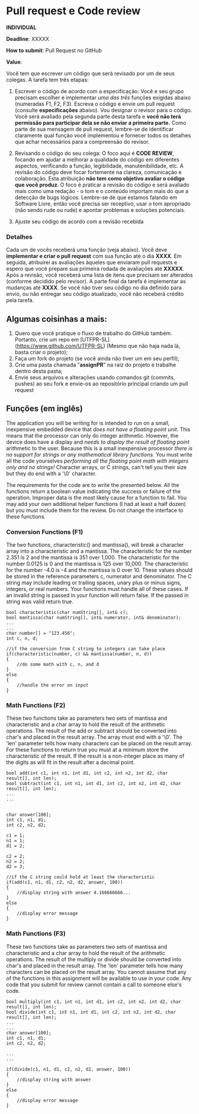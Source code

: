# Pull request e Code review 

**INDIVIDUAL**

**Deadline**: XXXXX

**How to submit**: Pull Request no GitHub

**Value**: 

Você tem que escrever um código que será revisado por um de seus colegas. A tarefa tem três etapas:

1. Escrever o código de acordo com a especificação: Você e seu grupo precisam escolher e implementar _uma das três_ funções exigidas abaixo (numeradas F1, F2, F3). Escreva o código e envie um pull request (consulte **especificações** abaixo). Vou designar o revisor para o código. Você será avaliado pela segunda parte desta tarefa e **você não terá permissão para participar dela se não enviar a primeira parte.** Como parte de sua mensagem de pull request, lembre-se de identificar claramente qual função você implementou e fornecer todos os detalhes que achar necessários para a compreensão do revisor.

2. Revisando o código do seu colega: O foco aqui é **CODE REVIEW**, focando em ajudar a melhorar a qualidade do código em diferentes aspectos, verificando a função, legibilidade, manutenibilidade, etc. A revisão do código deve focar fortemente na clareza, comunicação e colaboração. Esta atribuição **não tem como objetivo avaliar o código que você produz**. O foco é praticar a revisão do código e será avaliado mais como uma redação - o tom e o conteúdo importam mais do que a detecção de bugs lógicos. Lembre-se de que estamos falando em Software Livre, então você precisa ser receptivo, usar o tom apropriado (não sendo rude ou rude) e apontar problemas e soluções potenciais.
3. Ajuste seu código de acordo com a revisão recebida

### Detalhes
Cada um de vocês receberá uma função (veja abaixo). Você deve **implementar e criar o pull request** com sua função até o dia **XXXX**. Em seguida, atribuirei as avaliações àqueles que enviaram pull requests e espero que você prepare sua primeira rodada de avaliações até **XXXXX**. Após a revisão, você receberá uma lista de itens que precisam ser alterados (conforme decidido pelo revisor). A parte final da tarefa é implementar as mudanças até **XXXX**. Se você não tiver seu código no dia definido para envio, ou não entregar seu código atualizado, você não receberá crédito pela tarefa.

## Algumas coisinhas a mais:
1. Quero que você pratique o fluxo de trabalho do GitHub também. Portanto, crie um repo em [UTFPR-SL] (https://www.github.com/UTFPR-SL) (Mesmo que não haja nada lá, basta criar o projeto);
2. Faça um fork do projeto (se você ainda não tiver um em seu perfil);
3. Crie uma pasta chamada "**assignPR**" na raiz do projeto e trabalhe dentro desta pasta;
4. Envie seus arquivos e alterações usando comandos git (commits, pushes) ao seu fork e envie-os ao repositório principal criando um  pull request

## Funções (em inglês)

The application you will be writing for is intended to run on a small, inexpensive embedded device that *does not have a floating point unit*. This means that the processor can only do integer arithmetic. However, the device does have a display and *needs to display the result of floating point* arithmetic to the user. Because this is a small inexpensive processor *there is no support for strings or any mathematical library functions*. You must write all the code yourselves *performing all the floating point math with integers only and no strings!* Character arrays, or C strings, can't tell you their size but  they do end with a '\0' character.

The requirements for the code are to write the presented below. All the functions return a boolean value indicating the success or failure of the operation. Improper data is the most likely cause for a function to fail. You may add your own additional helper functions (I had at least a half dozen) but you must include them for the review. Do not change the interface to these functions.

### Conversion Functions (F1)

The two functions, characteristic() and mantissa(), will break a character array into a characteristic and a mantissa. The characteristic for the number 2.351 is 2 and the mantissa is 351 over 1,000. The characteristic for the number 0.0125 is 0 and the mantissa is 125 over 10,000. The characteristic for the number -4.0 is -4 and the mantissa is 0 over 10. These values should be stored in the reference parameters c, numerator and denominator. The C string may include leading or trailing spaces, unary plus or minus signs, integers, or real numbers. Your functions must handle all of these cases. If an invalid string is passed in your function will return false. If the passed in string was valid return true.

```
bool characteristic(char numString[], int& c);
bool mantissa(char numString[], int& numerator, int& denominator);
...
...
char number[] = "123.456";
int c, n, d;
 
//if the conversion from C string to integers can take place
if(characteristic(number, c) && mantissa(number, n, d))
{
    //do some math with c, n, and d
}
else
{
    //handle the error on input
}
```

### Math Functions (F2)

These two functions take as parameters two sets of mantissa and characteristic and a char array to hold the result of the arithmetic operations. The result of the add or subtract should be converted into char's and placed in the result array. The array must end with a '\0'. The 'len' parameter tells how many characters can be placed on the result array. For these functions to return true you must at a minimum store the characteristic of the result. If the result is a non-integer place as many of the digits as will fit in the result after a decimal point. 

```
bool add(int c1, int n1, int d1, int c2, int n2, int d2, char result[], int len);
bool subtract(int c1, int n1, int d1, int c2, int n2, int d2, char result[], int len); 
...
...
 
 
char answer[100];
int c1, n1, d1;
int c2, n2, d2;
 
c1 = 1;
n1 = 1;
d1 = 2;
 
c2 = 2;
n2 = 2;
d2 = 3; 
 
//if the C string could hold at least the characteristic
if(add(c1, n1, d1, c2, n2, d2, answer, 100))
{
    //display string with answer 4.166666666...
}
else
{
    //display error message
}
```

### Math Functions (F3)

These two functions take as parameters two sets of mantissa and characteristic and a char array to hold the result of the arithmetic operations. The result of the multiply or divide should be converted into char's and placed in the result array. The 'len' parameter tells how many characters can be placed on the result array. You cannot assume that any of the functions in this assignment will be available to use in your code. Any code that you submit for review cannot contain a call to someone else's code.

```
bool multiply(int c1, int n1, int d1, int c2, int n2, int d2, char result[], int len);
bool divide(int c1, int n1, int d1, int c2, int n2, int d2, char result[], int len);
...
...
char answer[100];
int c1, n1, d1;
int c2, n2, d2;
 
...
...
 
if(divide(c1, n1, d1, c2, n2, d2, answer, 100))
{
    //display string with answer
}
else
{
    //display error message
}
```

